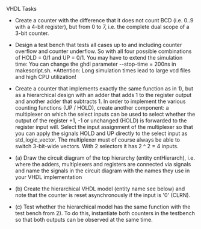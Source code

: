 VHDL Tasks

* Create a counter with the difference that it does not count BCD (i.e. 0..9 with a 4-bit register), but from 0 to 7, i.e. the complete dual scope of a 3-bit counter.

* Design a test bench that tests all cases up to and including counter overflow and counter underflow. So with all four possible combinations of HOLD = 0/1 and UP = 0/1. You may have to extend the simulation time: You can change the ghdl parameter --stop-time = 200ns in makescript.sh. 
*Attention: Long simulation times lead to large vcd files and high CPU utilization!

* Create a counter that implements exactly the same function as in 1), but as a hierarchical design with an adder that adds 1 to the register output and another adder that subtracts 1. In order to implement the various counting functions (UP / HOLD), create another component: a multiplexer on which the select inputs can be used to select whether the output of the register +1, -1 or unchanged (HOLD) is forwarded to the register input will. Select the input assignment of the multiplexer so that you can apply the signals HOLD and UP directly to the select input as std_logic_vector. The multiplexer must of course always be able to switch 3-bit-wide vectors. With 2 selectors it has 2 ^ 2 = 4 inputs.

* (a) Draw the circuit diagram of the top hierarchy (entity cntHierarch), i.e. where the adders, multiplexers and registers are connected via signals and name the signals in the circuit diagram with the names they use in your VHDL implementation
* (b) Create the hierarchical VHDL model (entity name see below) and note that the counter is reset asynchronously if the input is '0' (CLRN).
* (c) Test whether the hierarchical model has the same function with the test bench from 2). To do this, instantiate both counters in the testbench so that both outputs can be observed at the same time.
